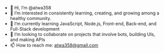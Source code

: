 - 👋 Hi, I’m @atwa358
- 👀 I’m interested in consistently learning, creating, and growing among a healthy community.
- 🌱 I’m currently learning JavaScript, Node.js, Front-end, Back-end, and Full-Stack development
- 💞️ I’m looking to collaborate on projects that involve bots, building UIs, and making APIs
- 📫 How to reach me: atwa358@gmail.com

<!---
atwa358/atwa358 is a ✨ special ✨ repository because its `README.md` (this file) appears on your GitHub profile.
You can click the Preview link to take a look at your changes.
--->
